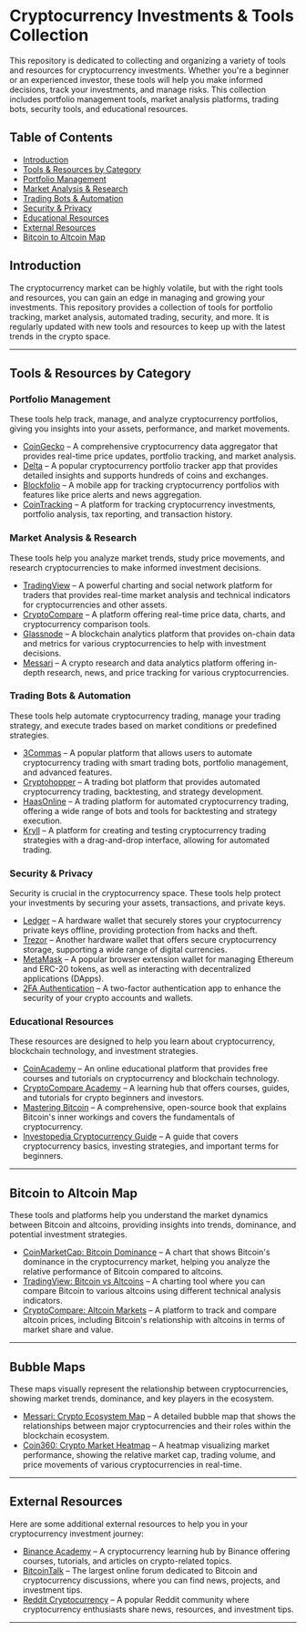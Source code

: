 # Cryptocurrency Investments & Tools Collection

This repository is dedicated to collecting and organizing a variety of tools and resources for cryptocurrency investments. Whether you're a beginner or an experienced investor, these tools will help you make informed decisions, track your investments, and manage risks. This collection includes portfolio management tools, market analysis platforms, trading bots, security tools, and educational resources.

## Table of Contents
- [Introduction](#introduction)
- [Tools & Resources by Category](#tools-resources-by-category)
- [Portfolio Management](#portfolio-management)
- [Market Analysis & Research](#market-analysis-research)
- [Trading Bots & Automation](#trading-bots-automation)
- [Security & Privacy](#security-privacy)
- [Educational Resources](#educational-resources)
- [External Resources](#external-resources)
- [Bitcoin to Altcoin Map](#bitcoin-to-altcoin-map)

## Introduction

The cryptocurrency market can be highly volatile, but with the right tools and resources, you can gain an edge in managing and growing your investments. This repository provides a collection of tools for portfolio tracking, market analysis, automated trading, security, and more. It is regularly updated with new tools and resources to keep up with the latest trends in the crypto space.

---

## Tools & Resources by Category

### Portfolio Management
These tools help track, manage, and analyze cryptocurrency portfolios, giving you insights into your assets, performance, and market movements.

- [CoinGecko](https://www.coingecko.com/en) – A comprehensive cryptocurrency data aggregator that provides real-time price updates, portfolio tracking, and market analysis.
- [Delta](https://delta.app/) – A popular cryptocurrency portfolio tracker app that provides detailed insights and supports hundreds of coins and exchanges.
- [Blockfolio](https://blockfolio.com/) – A mobile app for tracking cryptocurrency portfolios with features like price alerts and news aggregation.
- [CoinTracking](https://cointracking.info/) – A platform for tracking cryptocurrency investments, portfolio analysis, tax reporting, and transaction history.

### Market Analysis & Research
These tools help you analyze market trends, study price movements, and research cryptocurrencies to make informed investment decisions.

- [TradingView](https://www.tradingview.com/) – A powerful charting and social network platform for traders that provides real-time market analysis and technical indicators for cryptocurrencies and other assets.
- [CryptoCompare](https://www.cryptocompare.com/) – A platform offering real-time price data, charts, and cryptocurrency comparison tools.
- [Glassnode](https://glassnode.com/) – A blockchain analytics platform that provides on-chain data and metrics for various cryptocurrencies to help with investment decisions.
- [Messari](https://messari.io/) – A crypto research and data analytics platform offering in-depth research, news, and price tracking for various cryptocurrencies.

### Trading Bots & Automation
These tools help automate cryptocurrency trading, manage your trading strategy, and execute trades based on market conditions or predefined strategies.

- [3Commas](https://3commas.io/) – A popular platform that allows users to automate cryptocurrency trading with smart trading bots, portfolio management, and advanced features.
- [Cryptohopper](https://www.cryptohopper.com/) – A trading bot platform that provides automated cryptocurrency trading, backtesting, and strategy development.
- [HaasOnline](https://www.haasonline.com/) – A trading platform for automated cryptocurrency trading, offering a wide range of bots and tools for backtesting and strategy execution.
- [Kryll](https://kryll.io/) – A platform for creating and testing cryptocurrency trading strategies with a drag-and-drop interface, allowing for automated trading.

### Security & Privacy
Security is crucial in the cryptocurrency space. These tools help protect your investments by securing your assets, transactions, and private keys.

- [Ledger](https://www.ledger.com/) – A hardware wallet that securely stores your cryptocurrency private keys offline, providing protection from hacks and theft.
- [Trezor](https://trezor.io/) – Another hardware wallet that offers secure cryptocurrency storage, supporting a wide range of digital currencies.
- [MetaMask](https://metamask.io/) – A popular browser extension wallet for managing Ethereum and ERC-20 tokens, as well as interacting with decentralized applications (DApps).
- [2FA Authentication](https://www.authy.com/) – A two-factor authentication app to enhance the security of your crypto accounts and wallets.

### Educational Resources
These resources are designed to help you learn about cryptocurrency, blockchain technology, and investment strategies.

- [CoinAcademy](https://coinacademy.co/) – An online educational platform that provides free courses and tutorials on cryptocurrency and blockchain technology.
- [CryptoCompare Academy](https://www.cryptocompare.com/academy/) – A learning hub that offers courses, guides, and tutorials for crypto beginners and investors.
- [Mastering Bitcoin](https://github.com/bitcoinbook/bitcoinbook) – A comprehensive, open-source book that explains Bitcoin's inner workings and covers the fundamentals of cryptocurrency.
- [Investopedia Cryptocurrency Guide](https://www.investopedia.com/cryptocurrency-4427699) – A guide that covers cryptocurrency basics, investing strategies, and important terms for beginners.

---


## Bitcoin to Altcoin Map
These tools and platforms help you understand the market dynamics between Bitcoin and altcoins, providing insights into trends, dominance, and potential investment strategies.

- [CoinMarketCap: Bitcoin Dominance](https://coinmarketcap.com/charts/#dominance) – A chart that shows Bitcoin's dominance in the cryptocurrency market, helping you analyze the relative performance of Bitcoin compared to altcoins.
- [TradingView: Bitcoin vs Altcoins](https://www.tradingview.com/) – A charting tool where you can compare Bitcoin to various altcoins using different technical analysis indicators.
- [CryptoCompare: Altcoin Markets](https://www.cryptocompare.com/) – A platform to track and compare altcoin prices, including Bitcoin's relationship with altcoins in terms of market share and value.

---

## Bubble Maps
These maps visually represent the relationship between cryptocurrencies, showing market trends, dominance, and key players in the ecosystem.

- [Messari: Crypto Ecosystem Map](https://messari.io/) – A detailed bubble map that shows the relationships between major cryptocurrencies and their roles within the blockchain ecosystem.
- [Coin360: Crypto Market Heatmap](https://coin360.com/) – A heatmap visualizing market performance, showing the relative market cap, trading volume, and price movements of various cryptocurrencies in real-time.

---

## External Resources
Here are some additional external resources to help you in your cryptocurrency investment journey:

- [Binance Academy](https://academy.binance.com/) – A cryptocurrency learning hub by Binance offering courses, tutorials, and articles on crypto-related topics.
- [BitcoinTalk](https://bitcointalk.org/) – The largest online forum dedicated to Bitcoin and cryptocurrency discussions, where you can find news, projects, and investment tips.
- [Reddit Cryptocurrency](https://www.reddit.com/r/CryptoCurrency/) – A popular Reddit community where cryptocurrency enthusiasts share news, resources, and investment tips.

---
